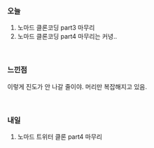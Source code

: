 <h3>오늘</h3>

1. 노마드 클론코딩 part3 마무리
2. 노마드 클론코딩 part4 마무리는 커녕..

<br/>

<h3>느낀점</h3>

이렇게 진도가 안 나갈 줄이야.
머리만 복잡해지고 있음.

<br/>

<h3>내일</h3>

1. 노마드 트위터 클론 part4 마무리
